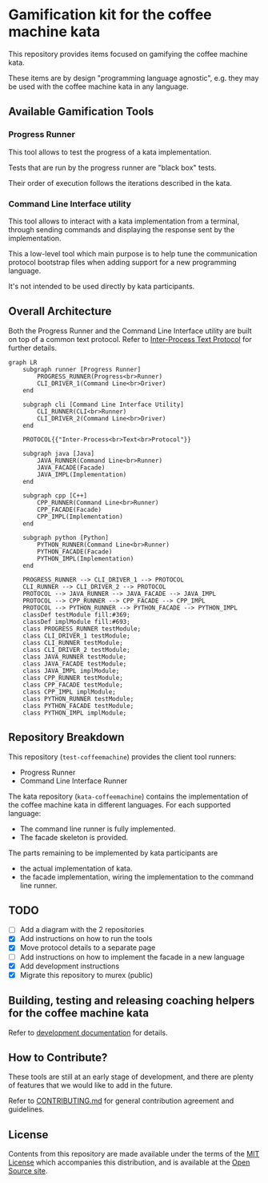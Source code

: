 # Gamification kit for the coffee machine kata

This repository provides items focused on gamifying the coffee machine kata.

These items are by design "programming language agnostic",
e.g. they may be used with the coffee machine kata in any language.

## Available Gamification Tools

### Progress Runner

This tool allows to test the progress of a kata implementation.

Tests that are run by the progress runner are "black box" tests.

Their order of execution follows the iterations described in the kata.

### Command Line Interface utility

This tool allows to interact with a kata implementation from a terminal,
through sending commands and displaying the response sent by the implementation.

This a low-level tool which main purpose is to help tune the communication protocol
bootstrap files when adding support for a new programming language.

It's not intended to be used directly by kata participants.

## Overall Architecture

Both the Progress Runner and the Command Line Interface utility are built
on top of a common text protocol.
Refer to [Inter-Process Text Protocol](./dev-doc/inter-process-text-protocol.md) for further details.

```mermaid
graph LR
    subgraph runner [Progress Runner]
        PROGRESS_RUNNER(Progress<br>Runner)
        CLI_DRIVER_1(Command Line<br>Driver)
    end

    subgraph cli [Command Line Interface Utility]
        CLI_RUNNER(CLI<br>Runner)
        CLI_DRIVER_2(Command Line<br>Driver)
    end

    PROTOCOL{{"Inter-Process<br>Text<br>Protocol"}}

    subgraph java [Java]
        JAVA_RUNNER(Command Line<br>Runner)
        JAVA_FACADE(Facade)
        JAVA_IMPL(Implementation)
    end

    subgraph cpp [C++]
        CPP_RUNNER(Command Line<br>Runner)
        CPP_FACADE(Facade)
        CPP_IMPL(Implementation)
    end

    subgraph python [Python]
        PYTHON_RUNNER(Command Line<br>Runner)
        PYTHON_FACADE(Facade)
        PYTHON_IMPL(Implementation)
    end

    PROGRESS_RUNNER --> CLI_DRIVER_1 --> PROTOCOL
    CLI_RUNNER --> CLI_DRIVER_2 --> PROTOCOL
    PROTOCOL --> JAVA_RUNNER --> JAVA_FACADE --> JAVA_IMPL
    PROTOCOL --> CPP_RUNNER --> CPP_FACADE --> CPP_IMPL
    PROTOCOL --> PYTHON_RUNNER --> PYTHON_FACADE --> PYTHON_IMPL
    classDef testModule fill:#369;
    classDef implModule fill:#693;
    class PROGRESS_RUNNER testModule;
    class CLI_DRIVER_1 testModule;
    class CLI_RUNNER testModule;
    class CLI_DRIVER_2 testModule;
    class JAVA_RUNNER testModule;
    class JAVA_FACADE testModule;
    class JAVA_IMPL implModule;
    class CPP_RUNNER testModule;
    class CPP_FACADE testModule;
    class CPP_IMPL implModule;
    class PYTHON_RUNNER testModule;
    class PYTHON_FACADE testModule;
    class PYTHON_IMPL implModule;
```

## Repository Breakdown

This repository (`test-coffeemachine`) provides the client tool runners:

- Progress Runner
- Command Line Interface Runner

The kata repository (`kata-coffeemachine`) contains the implementation of the coffee machine kata in different
languages.
For each supported language:

- The command line runner is fully implemented.
- The facade skeleton is provided.

The parts remaining to be implemented by kata participants are

- the actual implementation of kata.
- the facade implementation, wiring the implementation to the command line runner.

## TODO

- [ ] Add a diagram with the 2 repositories
- [x] Add instructions on how to run the tools
- [x] Move protocol details to a separate page
- [ ] Add instructions on how to implement the facade in a new language
- [x] Add development instructions
- [x] Migrate this repository to murex (public)

## Building, testing and releasing coaching helpers for the coffee machine kata

Refer to [development documentation](./dev-doc/README.md) for details.

## How to Contribute?

These tools are still at an early stage of development,
and there are plenty of features that we would like to add in the future.

Refer to [CONTRIBUTING.md](./CONTRIBUTING.md) for general contribution agreement and guidelines.

## License

Contents from this repository are made available under the terms of the [MIT License](LICENSE.md)
which accompanies this distribution, and is available at the
[Open Source site](https://opensource.org/licenses/MIT).

